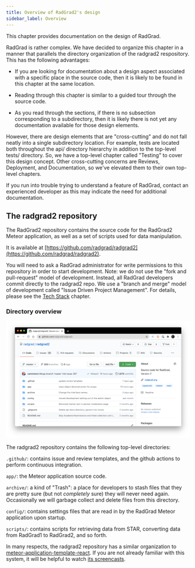 ```yaml
---
title: Overview of RadGrad2's design
sidebar_label: Overview
---
```


This chapter provides documentation on the design of RadGrad.

RadGrad is rather complex. We have decided to organize this chapter in a manner that parallels the directory organization of the radgrad2 respository.  This has the following advantages:

 * If you are looking for documentation about a design aspect associated with a specific place in the source code, then it is likely to be found in this chapter at the same location.

 * Reading through this chapter is similar to a guided tour through the source code.

 * As you read through the sections, if there is no subsection corresponding to a subdirectory, then it is likely there is not yet any documentation available for those design elements.

However, there are design elements that are "cross-cutting" and do not fall neatly into a single subdirectory location.  For example, tests are located both throughout the api/ directory hierarchy in addition to the top-level tests/ directory. So, we have a top-level chapter called "Testing" to cover this design concept. Other cross-cutting concerns are Reviews, Deployment, and Documentation, so we've elevated them to their own top-level chapters.

If you run into trouble trying to understand a feature of RadGrad, contact an experienced developer as this may indicate the need for additional documentation.

## The radgrad2 repository

The RadGrad2 repository contains the source code for the RadGrad2 Meteor application, as well as a set of scripts used for data manipulation.

It is available at [https://github.com/radgrad/radgrad2](https://github.com/radgrad/radgrad2).

You will need to ask a RadGrad administrator for write permissions to this repository in order to start development. Note: we do not use the "fork and pull-request" model of development. Instead, all RadGrad developers commit directly to the radgrad2 repo. We use a "branch and merge" model of development called "Issue Driven Project Management".  For details, please see the [Tech Stack](../getting-started/tech-stack#issue-driven-project-management) chapter.

### Directory overview

<img src="/img/design/radgrad2/radgrad2-repo.png" />

The radgrad2 repository contains the following top-level directories:

`.github/`: contains issue and review templates, and the github actions to perform continuous integration.

`app/`: the Meteor application source code.

`archive/`: a kind of "Trash": a place for developers to stash files that they are pretty sure (but not *completely* sure) they will never need again.  Occasionally we will garbage collect and delete files from this directory.

`config/`: contains settings files that are read in by the RadGrad Meteor application upon startup.

`scripts/`: contains scripts for retrieving data from STAR, converting data from RadGrad1 to RadGrad2, and so forth.

In many respects, the radgrad2 repository has a similar organization to [meteor-application-template-react](https://ics-software-engineering.github.io/meteor-application-template-react/). If you are not already familiar with this system, it will be helpful to watch [its screencasts](https://ics-software-engineering.github.io/meteor-application-template-react/#screencasts).


